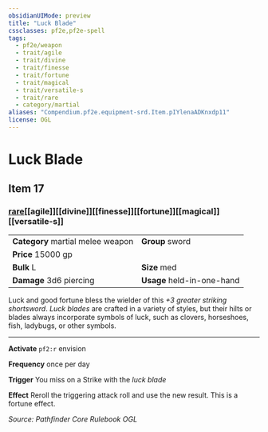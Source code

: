 ```yaml
---
obsidianUIMode: preview
title: "Luck Blade"
cssclasses: pf2e,pf2e-spell
tags:
  - pf2e/weapon
  - trait/agile
  - trait/divine
  - trait/finesse
  - trait/fortune
  - trait/magical
  - trait/versatile-s
  - trait/rare
  - category/martial
aliases: "Compendium.pf2e.equipment-srd.Item.pIYlenaADKnxdp11"
license: OGL
---
```

# Luck Blade
## Item 17
### [rare](rare.md "Rare Rarity Trait")[[agile]][[divine]][[finesse]][[fortune]][[magical]][[versatile-s]]

|  |  |
| -- | -- |
| **Category** martial melee weapon | **Group** sword |
| **Price** 15000 gp |  |
| **Bulk** L | **Size** med |
| **Damage** 3d6 piercing  | **Usage** held-in-one-hand |



Luck and good fortune bless the wielder of this _+3 greater striking shortsword_. _Luck blades_ are crafted in a variety of styles, but their hilts or blades always incorporate symbols of luck, such as clovers, horseshoes, fish, ladybugs, or other symbols.

* * *

**Activate** `pf2:r` envision

**Frequency** once per day

**Trigger** You miss on a Strike with the _luck blade_

**Effect** Reroll the triggering attack roll and use the new result. This is a fortune effect.

*Source: Pathfinder Core Rulebook*
*OGL*